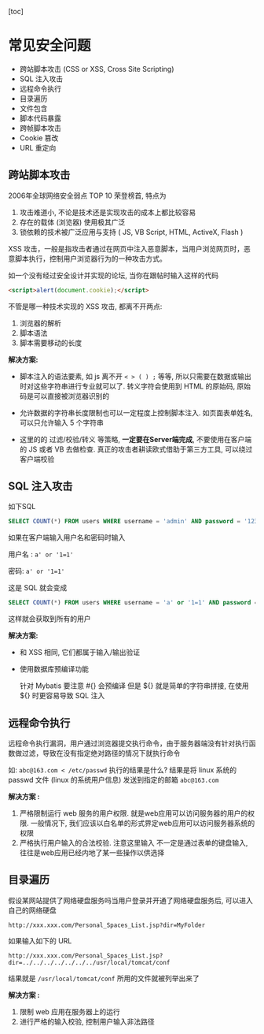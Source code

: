 [toc]

# 常见安全问题



- 跨站脚本攻击 (CSS or XSS, Cross Site Scripting)
- SQL 注入攻击
- 远程命令执行 
- 目录遍历
- 文件包含
- 脚本代码暴露
- 跨帧脚本攻击
- Cookie 篡改
- URL 重定向



## 跨站脚本攻击



2006年全球网络安全弱点 TOP 10 荣登榜首, 特点为

1. 攻击难道小, 不论是技术还是实现攻击的成本上都比较容易
2. 存在的载体 (浏览器) 使用极其广泛
3. 锁依赖的技术被广泛应用与支持 ( JS, VB Script, HTML, ActiveX, Flash )



XSS 攻击，一般是指攻击者通过在网页中注入恶意脚本，当用户浏览网页时，恶意脚本执行，控制用户浏览器行为的一种攻击方式。

如一个没有经过安全设计并实现的论坛, 当你在跟帖时输入这样的代码 

```html
<script>alert(document.cookie);</script>
```



不管是哪一种技术实现的 XSS 攻击, 都离不开两点:

1. 浏览器的解析
2. 脚本语法
3. 脚本需要移动的长度



**解决方案:**

- 脚本注入的语法要素, 如 js 离不开 `< > ( ) ;` 等等, 所以只需要在数据或输出时对这些字符串进行专业就可以了. 转义字符会使用到 HTML 的原始码, 原始码是可以直接被浏览器识别的

- 允许数据的字符串长度限制也可以一定程度上控制脚本注入. 如页面表单姓名, 可以只允许输入 5 个字符串
- 这里的的 过滤/校验/转义 等策略, **一定要在Server端完成**, 不要使用在客户端的 JS 或者 VB 去做检查. 真正的攻击者耕读欧式借助于第三方工具, 可以绕过客户端校验



## SQL 注入攻击



如下SQL 

```sql
SELECT COUNT(*) FROM users WHERE username = 'admin' AND password = '123456';
```



如果在客户端输入用户名和密码时输入

用户名 : `a' or '1=1'`

密码: `a' or '1=1'`

这是 SQL 就会变成

```sql
SELECT COUNT(*) FROM users WHERE username = 'a' or '1=1' AND password = 'a' or '1=1';
```



这样就会获取到所有的用户

**解决方案:** 

- 和 XSS 相同, 它们都属于输入/输出验证

- 使用数据库预编译功能 

  针对 Mybatis 要注意 #{} 会预编译 但是 ${} 就是简单的字符串拼接, 在使用 ${} 时更容易导致 SQL 注入



## 远程命令执行 



远程命令执行漏洞，用户通过浏览器提交执行命令，由于服务器端没有针对执行函数做过滤，导致在没有指定绝对路径的情况下就执行命令



如: `abc@163.com < /etc/passwd` 执行的结果是什么? 结果是将 linux 系统的 passwd 文件 (linux 的系统用户信息) 发送到指定的邮箱 `abc@163.com`



**解决方案 :**

1. 严格限制运行 web 服务的用户权限. 就是web应用可以访问服务器的用户的权限. 一般情况下, 我们应该以白名单的形式界定web应用可以访问服务器系统的权限
2. 严格执行用户输入的合法校验. 注意这里输入 不一定是通过表单的键盘输入, 往往是web应用已经内地了某一些操作以供选择



## 目录遍历



假设某网站提供了网络硬盘服务吗当用户登录并开通了网络硬盘服务后, 可以进入自己的网络硬盘

```http
http://xxx.xxx.com/Personal_Spaces_List.jsp?dir=MyFolder
```

如果输入如下的 URL

```http
http://xxx.xxx.com/Personal_Spaces_List.jsp?dir=../../../../../../../usr/local/tomcat/conf
```

结果就是 `/usr/local/tomcat/conf` 所用的文件就被列举出来了



**解决方案 :**

1. 限制 web 应用在服务器上的运行
2. 进行严格的输入校验, 控制用户输入非法路径
